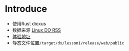 # Introduce
- 使用Rust dioxus 
- 数据来源 [Linux DO RSS](https://linux.do/latest.rss)
- [体验地址](https://d862fa5d.111-3zz.pages.dev)
- 静态文件位置`/target/dx/lesson1/release/web/public`
